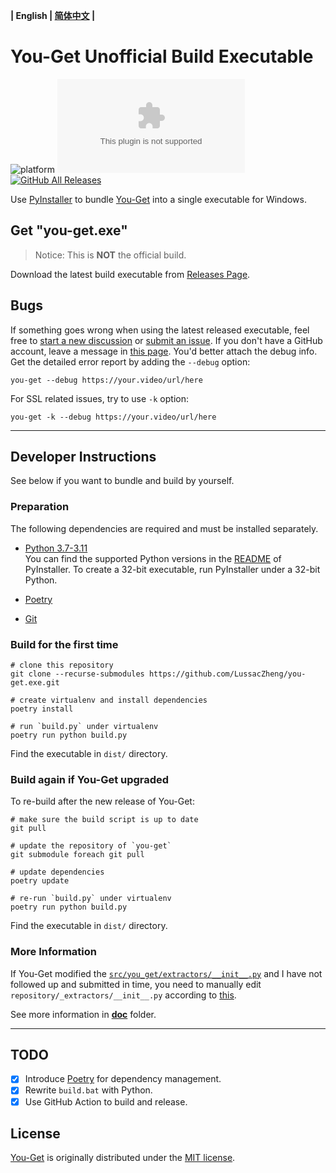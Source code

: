 **| English | [简体中文](README_cn.md) |**

# You-Get Unofficial Build Executable

![platform](https://img.shields.io/badge/platform-Windows-brightgreen?logo=windows)
![GitHub release](https://img.shields.io/github/v/release/LussacZheng/you-get.exe?include_prereleases&label=build)
[![GitHub All Releases](https://img.shields.io/github/downloads/LussacZheng/you-get.exe/total?color=green&logo=github)](https://github.com/LussacZheng/you-get.exe/releases)

Use [PyInstaller](https://github.com/pyinstaller/pyinstaller) to bundle [You-Get](https://github.com/soimort/you-get) into a single executable for Windows.

## Get "you-get.exe"

> Notice: This is **NOT** the official build.

Download the latest build executable from [Releases Page](https://github.com/LussacZheng/you-get.exe/releases).

## Bugs

If something goes wrong when using the latest released executable, feel free to [start a new discussion](https://github.com/LussacZheng/you-get.exe/discussions) or [submit an issue](https://github.com/LussacZheng/you-get.exe/issues). If you don't have a GitHub account, leave a message in [this page](https://blog.lussac.net/archives/315/). You'd better attach the debug info. Get the detailed error report by adding the `--debug` option:

```shell
you-get --debug https://your.video/url/here
```

For SSL related issues, try to use `-k` option:

```shell
you-get -k --debug https://your.video/url/here
```

---

## Developer Instructions

See below if you want to bundle and build by yourself.

### Preparation

The following dependencies are required and must be installed separately.

- [Python 3.7-3.11](https://www.python.org/downloads/windows/)  
   You can find the supported Python versions in the [README](https://github.com/pyinstaller/pyinstaller#requirements-and-tested-platforms) of PyInstaller.
   To create a 32-bit executable, run PyInstaller under a 32-bit Python.

- [Poetry](https://python-poetry.org/docs/#installation)

- [Git](https://git-scm.com/)

### Build for the first time

```shell
# clone this repository
git clone --recurse-submodules https://github.com/LussacZheng/you-get.exe.git

# create virtualenv and install dependencies
poetry install

# run `build.py` under virtualenv
poetry run python build.py
```

Find the executable in `dist/` directory.

### Build again if You-Get upgraded

To re-build after the new release of You-Get:

```shell
# make sure the build script is up to date
git pull

# update the repository of `you-get`
git submodule foreach git pull

# update dependencies
poetry update

# re-run `build.py` under virtualenv
poetry run python build.py
```

Find the executable in `dist/` directory.

### More Information

If You-Get modified the
[`src/you_get/extractors/__init__.py`](https://github.com/soimort/you-get/blob/develop/src/you_get/extractors/__init__.py)
and I have not followed up and submitted in time,
you need to manually edit `repository/_extractors/__init__.py` according to
[this](https://github.com/LussacZheng/you-get.exe/blob/master/doc/PyInstaller-Options.md#%E7%89%B9%E6%AE%8A%E6%83%85%E5%86%B5).

See more information in [**doc**](https://github.com/LussacZheng/you-get.exe/tree/master/doc) folder.

---

## TODO

- [x] Introduce [Poetry](https://github.com/python-poetry/poetry) for dependency management.
- [x] Rewrite `build.bat` with Python.
- [x] Use GitHub Action to build and release.

## License

[You-Get](https://github.com/soimort/you-get) is originally distributed under the [MIT license](https://github.com/soimort/you-get/blob/develop/LICENSE.txt).
